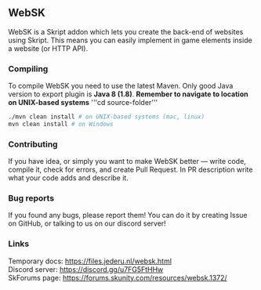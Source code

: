 ## WebSK

WebSK is a Skript addon which lets you create the back-end of websites using Skript. This means you can easily implement in game elements inside a website (or HTTP API).

### Compiling
To compile WebSK you need to use the latest Maven. Only good Java version to export plugin is **Java 8 (1.8)**.
**Remember to navigate to location on UNIX-based systems** '''cd source-folder'''

```bash
./mvn clean install # on UNIX-based systems (mac, linux)
mvn clean install # on Windows
```

### Contributing
If you have idea, or simply you want to make WebSK better — write code, compile it, check for errors, and create Pull Request. In PR description write what your code adds and describe it.

### Bug reports
If you found any bugs, please report them! You can do it by creating Issue on GitHub, or talking to us on our discord server!

### Links
Temporary docs: https://files.jederu.nl/websk.html<br>
Discord server: https://discord.gg/u7FG5FtHHw<br>
SkForums page: https://forums.skunity.com/resources/websk.1372/<br>
